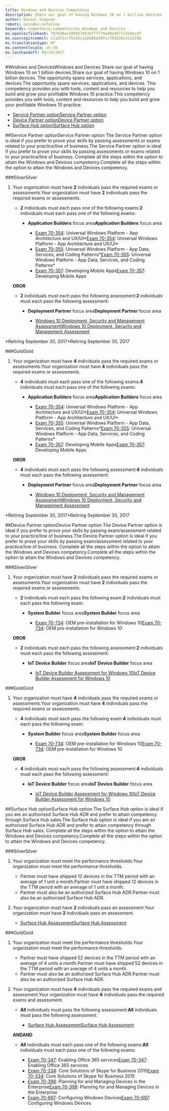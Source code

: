 ```yaml
---
title: Windows and Devices Competency
description: Share our goal of having Windows 10 on 1 billion devices. The opportunity spans services, applications, and devices. This competency provides you with tools, content and resources to help you build and grow your profitable Windows 10 practice.
author: Daniel Simpson
robots: noindex,nofollow
keywords: competency,competencies,Windows and Devices
ms.openlocfilehash: 707b30ac580927d53bffff79ad92d671fd18acdf
ms.sourcegitcommit: c11d72ccf5c92c12eb8ba50fccf85820c4112198
ms.translationtype: HT
ms.contentlocale: zh-CN
ms.lasthandoff: 09/19/2017
---
```

#<a name="windows-and-devices"></a><span data-ttu-id="3c8f6-106">Windows and Devices</span><span class="sxs-lookup"><span data-stu-id="3c8f6-106">Windows and Devices</span></span> 
<span data-ttu-id="3c8f6-107">Share our goal of having Windows 10 on 1 billion devices.</span><span class="sxs-lookup"><span data-stu-id="3c8f6-107">Share our goal of having Windows 10 on 1 billion devices.</span></span> <span data-ttu-id="3c8f6-108">The opportunity spans services, applications, and devices.</span><span class="sxs-lookup"><span data-stu-id="3c8f6-108">The opportunity spans services, applications, and devices.</span></span> <span data-ttu-id="3c8f6-109">This competency provides you with tools, content and resources to help you build and grow your profitable Windows 10 practice.</span><span class="sxs-lookup"><span data-stu-id="3c8f6-109">This competency provides you with tools, content and resources to help you build and grow your profitable Windows 10 practice.</span></span>

- [<span data-ttu-id="3c8f6-110">Service Partner option</span><span class="sxs-lookup"><span data-stu-id="3c8f6-110">Service Partner option</span></span>](#service-partner-option)
- [<span data-ttu-id="3c8f6-111">Device Partner option</span><span class="sxs-lookup"><span data-stu-id="3c8f6-111">Device Partner option</span></span>](#device-partner-option)
- [<span data-ttu-id="3c8f6-112">Surface Hub option</span><span class="sxs-lookup"><span data-stu-id="3c8f6-112">Surface Hub option</span></span>](#surface-hub-option)

##<a name="service-partner-option"></a><span data-ttu-id="3c8f6-113">Service Partner option</span><span class="sxs-lookup"><span data-stu-id="3c8f6-113">Service Partner option</span></span>
<span data-ttu-id="3c8f6-114">The Service Partner option is ideal if you prefer to prove your skills by passing assessments or exams related to your practice/line of business.</span><span class="sxs-lookup"><span data-stu-id="3c8f6-114">The Service Partner option is ideal if you prefer to prove your skills by passing assessments or exams related to your practice/line of business.</span></span> <span data-ttu-id="3c8f6-115">Complete all the steps within the option to attain the Windows and Devices competency.</span><span class="sxs-lookup"><span data-stu-id="3c8f6-115">Complete all the steps within the option to attain the Windows and Devices competency.</span></span>

###<a name="silver"></a><span data-ttu-id="3c8f6-116">Silver</span><span class="sxs-lookup"><span data-stu-id="3c8f6-116">Silver</span></span>
1. <span data-ttu-id="3c8f6-117">Your organization must have **2** individuals pass the required exams or assessments.</span><span class="sxs-lookup"><span data-stu-id="3c8f6-117">Your organization must have **2** individuals pass the required exams or assessments.</span></span>

    - <span data-ttu-id="3c8f6-118">**2** individuals must each pass one of the following exams:</span><span class="sxs-lookup"><span data-stu-id="3c8f6-118">**2** individuals must each pass one of the following exams:</span></span>

        - <span data-ttu-id="3c8f6-119">**Application Builders** focus area</span><span class="sxs-lookup"><span data-stu-id="3c8f6-119">**Application Builders** focus area</span></span>

            - <span data-ttu-id="3c8f6-120">[Exam 70-354](https://www.microsoft.com/en-us/learning/exam-70-354.aspx): Universal Windows Platform - App Architecture and UX/UI*</span><span class="sxs-lookup"><span data-stu-id="3c8f6-120">[Exam 70-354](https://www.microsoft.com/en-us/learning/exam-70-354.aspx): Universal Windows Platform - App Architecture and UX/UI*</span></span>
            - <span data-ttu-id="3c8f6-121">[Exam 70-355](https://www.microsoft.com/en-us/learning/exam-70-355.aspx): Universal Windows Platform - App Data, Services, and Coding Patterns*</span><span class="sxs-lookup"><span data-stu-id="3c8f6-121">[Exam 70-355](https://www.microsoft.com/en-us/learning/exam-70-355.aspx): Universal Windows Platform - App Data, Services, and Coding Patterns*</span></span>
            - <span data-ttu-id="3c8f6-122">[Exam 70-357](https://www.microsoft.com/en-us/learning/exam-70-357.aspx): Developing Mobile Apps</span><span class="sxs-lookup"><span data-stu-id="3c8f6-122">[Exam 70-357](https://www.microsoft.com/en-us/learning/exam-70-357.aspx): Developing Mobile Apps</span></span>

    **<span data-ttu-id="3c8f6-123">OR</span><span class="sxs-lookup"><span data-stu-id="3c8f6-123">OR</span></span>**

    - <span data-ttu-id="3c8f6-124">**2** individuals must each pass the following assessment:</span><span class="sxs-lookup"><span data-stu-id="3c8f6-124">**2** individuals must each pass the following assessment:</span></span>

        - <span data-ttu-id="3c8f6-125">**Deployment Partner** focus area</span><span class="sxs-lookup"><span data-stu-id="3c8f6-125">**Deployment Partner** focus area</span></span>

            - [<span data-ttu-id="3c8f6-126">Windows 10 Deployment, Security and Management Assessment</span><span class="sxs-lookup"><span data-stu-id="3c8f6-126">Windows 10 Deployment, Security and Management Assessment</span></span>](https://partneruniversity.microsoft.com/?whr=uri:MicrosoftAccount&courseId=16022&scoId=eGcisv8BC_3806265419)

<span data-ttu-id="3c8f6-127">*Retiring September 30, 2017</span><span class="sxs-lookup"><span data-stu-id="3c8f6-127">*Retiring September 30, 2017</span></span>

###<a name="gold"></a><span data-ttu-id="3c8f6-128">Gold</span><span class="sxs-lookup"><span data-stu-id="3c8f6-128">Gold</span></span>
1. <span data-ttu-id="3c8f6-129">Your organization must have **4** individuals pass the required exams or assessments.</span><span class="sxs-lookup"><span data-stu-id="3c8f6-129">Your organization must have **4** individuals pass the required exams or assessments.</span></span>
    - <span data-ttu-id="3c8f6-130">**4** individuals must each pass one of the following exams:</span><span class="sxs-lookup"><span data-stu-id="3c8f6-130">**4** individuals must each pass one of the following exams:</span></span>
        - <span data-ttu-id="3c8f6-131">**Application Builders** focus area</span><span class="sxs-lookup"><span data-stu-id="3c8f6-131">**Application Builders** focus area</span></span>

            - <span data-ttu-id="3c8f6-132">[Exam 70-354](https://www.microsoft.com/en-us/learning/exam-70-354.aspx): Universal Windows Platform - App Architecture and UX/UI*</span><span class="sxs-lookup"><span data-stu-id="3c8f6-132">[Exam 70-354](https://www.microsoft.com/en-us/learning/exam-70-354.aspx): Universal Windows Platform - App Architecture and UX/UI*</span></span>
            - <span data-ttu-id="3c8f6-133">[Exam 70-355](https://www.microsoft.com/en-us/learning/exam-70-355.aspx): Universal Windows Platform - App Data, Services, and Coding Patterns*</span><span class="sxs-lookup"><span data-stu-id="3c8f6-133">[Exam 70-355](https://www.microsoft.com/en-us/learning/exam-70-355.aspx): Universal Windows Platform - App Data, Services, and Coding Patterns*</span></span>
            - <span data-ttu-id="3c8f6-134">[Exam 70-357](https://www.microsoft.com/en-us/learning/exam-70-357.aspx): Developing Mobile Apps</span><span class="sxs-lookup"><span data-stu-id="3c8f6-134">[Exam 70-357](https://www.microsoft.com/en-us/learning/exam-70-357.aspx): Developing Mobile Apps</span></span>

    **<span data-ttu-id="3c8f6-135">OR</span><span class="sxs-lookup"><span data-stu-id="3c8f6-135">OR</span></span>**

    - <span data-ttu-id="3c8f6-136">**4** individuals must each pass the following assessment:</span><span class="sxs-lookup"><span data-stu-id="3c8f6-136">**4** individuals must each pass the following assessment:</span></span>

        - <span data-ttu-id="3c8f6-137">**Deployment Partner** focus area</span><span class="sxs-lookup"><span data-stu-id="3c8f6-137">**Deployment Partner** focus area</span></span>

            - [<span data-ttu-id="3c8f6-138">Windows 10 Deployment, Security and Management Assessment</span><span class="sxs-lookup"><span data-stu-id="3c8f6-138">Windows 10 Deployment, Security and Management Assessment</span></span>](https://partneruniversity.microsoft.com/?whr=uri:MicrosoftAccount&courseId=16022&scoId=eGcisv8BC_3806265419)

<span data-ttu-id="3c8f6-139">*Retiring September 30, 2017</span><span class="sxs-lookup"><span data-stu-id="3c8f6-139">*Retiring September 30, 2017</span></span>

##<a name="device-partner-option"></a><span data-ttu-id="3c8f6-140">Device Partner option</span><span class="sxs-lookup"><span data-stu-id="3c8f6-140">Device Partner option</span></span>
<span data-ttu-id="3c8f6-141">The Device Partner option is ideal if you prefer to prove your skills by passing exam/assessment related to your practice/line of business.</span><span class="sxs-lookup"><span data-stu-id="3c8f6-141">The Device Partner option is ideal if you prefer to prove your skills by passing exam/assessment related to your practice/line of business.</span></span> <span data-ttu-id="3c8f6-142">Complete all the steps within the option to attain the Windows and Devices competency.</span><span class="sxs-lookup"><span data-stu-id="3c8f6-142">Complete all the steps within the option to attain the Windows and Devices competency.</span></span>

###<a name="silver"></a><span data-ttu-id="3c8f6-143">Silver</span><span class="sxs-lookup"><span data-stu-id="3c8f6-143">Silver</span></span>
1. <span data-ttu-id="3c8f6-144">Your organization must have **2** individuals pass the required exams or assessments.</span><span class="sxs-lookup"><span data-stu-id="3c8f6-144">Your organization must have **2** individuals pass the required exams or assessments.</span></span>

    - <span data-ttu-id="3c8f6-145">**2** individuals must each pass the following exam:</span><span class="sxs-lookup"><span data-stu-id="3c8f6-145">**2** individuals must each pass the following exam:</span></span>

        - <span data-ttu-id="3c8f6-146">**System Builder** focus area</span><span class="sxs-lookup"><span data-stu-id="3c8f6-146">**System Builder** focus area</span></span>

            - <span data-ttu-id="3c8f6-147">[Exam 70-734](https://www.microsoft.com/en-us/learning/exam-70-734.aspx): OEM pre-installation for Windows 10</span><span class="sxs-lookup"><span data-stu-id="3c8f6-147">[Exam 70-734](https://www.microsoft.com/en-us/learning/exam-70-734.aspx): OEM pre-installation for Windows 10</span></span>

    **<span data-ttu-id="3c8f6-148">OR</span><span class="sxs-lookup"><span data-stu-id="3c8f6-148">OR</span></span>**

    - <span data-ttu-id="3c8f6-149">**2** individuals must each pass the following assessment:</span><span class="sxs-lookup"><span data-stu-id="3c8f6-149">**2** individuals must each pass the following assessment:</span></span>

        - <span data-ttu-id="3c8f6-150">**IoT Device Builder** focus area</span><span class="sxs-lookup"><span data-stu-id="3c8f6-150">**IoT Device Builder** focus area</span></span>

            - [<span data-ttu-id="3c8f6-151">IoT Device Builder Assessment for Windows 10</span><span class="sxs-lookup"><span data-stu-id="3c8f6-151">IoT Device Builder Assessment for Windows 10</span></span>](https://partneruniversity.microsoft.com/?whr=uri:MicrosoftAccount&courseId=15887&scoId=mwJPK2B8B_9004778676)

###<a name="gold"></a><span data-ttu-id="3c8f6-152">Gold</span><span class="sxs-lookup"><span data-stu-id="3c8f6-152">Gold</span></span>
1. <span data-ttu-id="3c8f6-153">Your organization must have **4** individuals pass the required exams or assessments.</span><span class="sxs-lookup"><span data-stu-id="3c8f6-153">Your organization must have **4** individuals pass the required exams or assessments.</span></span>

    - <span data-ttu-id="3c8f6-154">**4** individuals must each pass the following exam:</span><span class="sxs-lookup"><span data-stu-id="3c8f6-154">**4** individuals must each pass the following exam:</span></span>

        - <span data-ttu-id="3c8f6-155">**System Builder** focus area</span><span class="sxs-lookup"><span data-stu-id="3c8f6-155">**System Builder** focus area</span></span>

            - <span data-ttu-id="3c8f6-156">[Exam 70-734](https://www.microsoft.com/en-us/learning/exam-70-734.aspx): OEM pre-installation for Windows 10</span><span class="sxs-lookup"><span data-stu-id="3c8f6-156">[Exam 70-734](https://www.microsoft.com/en-us/learning/exam-70-734.aspx): OEM pre-installation for Windows 10</span></span>

    **<span data-ttu-id="3c8f6-157">OR</span><span class="sxs-lookup"><span data-stu-id="3c8f6-157">OR</span></span>**

    - <span data-ttu-id="3c8f6-158">**4** individuals must each pass the following assessment:</span><span class="sxs-lookup"><span data-stu-id="3c8f6-158">**4** individuals must each pass the following assessment:</span></span>

        - <span data-ttu-id="3c8f6-159">**IoT Device Builder** focus area</span><span class="sxs-lookup"><span data-stu-id="3c8f6-159">**IoT Device Builder** focus area</span></span>
        
            - [<span data-ttu-id="3c8f6-160">IoT Device Builder Assessment for Windows 10</span><span class="sxs-lookup"><span data-stu-id="3c8f6-160">IoT Device Builder Assessment for Windows 10</span></span>](https://partneruniversity.microsoft.com/?whr=uri:MicrosoftAccount&courseId=15887&scoId=mwJPK2B8B_9004778676)

##<a name="surface-hub-option"></a><span data-ttu-id="3c8f6-161">Surface Hub option</span><span class="sxs-lookup"><span data-stu-id="3c8f6-161">Surface Hub option</span></span>
<span data-ttu-id="3c8f6-162">The Surface Hub option is ideal if you are an authorized Surface Hub ADR and prefer to attain competency through Surface Hub sales.</span><span class="sxs-lookup"><span data-stu-id="3c8f6-162">The Surface Hub option is ideal if you are an authorized Surface Hub ADR and prefer to attain competency through Surface Hub sales.</span></span> <span data-ttu-id="3c8f6-163">Complete all the steps within the option to attain the Windows and Devices competency.</span><span class="sxs-lookup"><span data-stu-id="3c8f6-163">Complete all the steps within the option to attain the Windows and Devices competency.</span></span>

###<a name="silver"></a><span data-ttu-id="3c8f6-164">Silver</span><span class="sxs-lookup"><span data-stu-id="3c8f6-164">Silver</span></span>
1. <span data-ttu-id="3c8f6-165">Your organization must meet the performance thresholds.</span><span class="sxs-lookup"><span data-stu-id="3c8f6-165">Your organization must meet the performance thresholds.</span></span>

    - <span data-ttu-id="3c8f6-166">Partner must have shipped 12 devices in the TTM period with an average of 1 unit a month.</span><span class="sxs-lookup"><span data-stu-id="3c8f6-166">Partner must have shipped 12 devices in the TTM period with an average of 1 unit a month.</span></span>
    - <span data-ttu-id="3c8f6-167">Partner must also be an authorized Surface Hub ADR.</span><span class="sxs-lookup"><span data-stu-id="3c8f6-167">Partner must also be an authorized Surface Hub ADR.</span></span>

2. <span data-ttu-id="3c8f6-168">Your organization must have **2** individuals pass an assessment.</span><span class="sxs-lookup"><span data-stu-id="3c8f6-168">Your organization must have **2** individuals pass an assessment.</span></span>

    - [<span data-ttu-id="3c8f6-169">Surface Hub Assessment</span><span class="sxs-lookup"><span data-stu-id="3c8f6-169">Surface Hub Assessment</span></span>](https://PartnerUniversity.microsoft.com?whr=uri:MicrosoftAccount&courseId=16722&scoId=jcNMRQouC_5906265419)


###<a name="gold"></a><span data-ttu-id="3c8f6-170">Gold</span><span class="sxs-lookup"><span data-stu-id="3c8f6-170">Gold</span></span>
1. <span data-ttu-id="3c8f6-171">Your organization must meet the performance thresholds.</span><span class="sxs-lookup"><span data-stu-id="3c8f6-171">Your organization must meet the performance thresholds.</span></span>

    - <span data-ttu-id="3c8f6-172">Partner must have shipped 52 devices in the TTM period with an average of 4 units a month.</span><span class="sxs-lookup"><span data-stu-id="3c8f6-172">Partner must have shipped 52 devices in the TTM period with an average of 4 units a month.</span></span>
    - <span data-ttu-id="3c8f6-173">Partner must also be an authorized Surface Hub ADR.</span><span class="sxs-lookup"><span data-stu-id="3c8f6-173">Partner must also be an authorized Surface Hub ADR.</span></span>

2. <span data-ttu-id="3c8f6-174">Your organization must have **4** individuals pass the required exams and assessment.</span><span class="sxs-lookup"><span data-stu-id="3c8f6-174">Your organization must have **4** individuals pass the required exams and assessment.</span></span>

    - <span data-ttu-id="3c8f6-175">**All** individuals must pass the following assessment:</span><span class="sxs-lookup"><span data-stu-id="3c8f6-175">**All** individuals must pass the following assessment:</span></span>
    
        - [<span data-ttu-id="3c8f6-176">Surface Hub Assessment</span><span class="sxs-lookup"><span data-stu-id="3c8f6-176">Surface Hub Assessment</span></span>](https://PartnerUniversity.microsoft.com?whr=uri:MicrosoftAccount&courseId=16722&scoId=jcNMRQouC_5906265419)
    
    **<span data-ttu-id="3c8f6-177">AND</span><span class="sxs-lookup"><span data-stu-id="3c8f6-177">AND</span></span>**

    - <span data-ttu-id="3c8f6-178">**All** individuals must each pass one of the following exams:</span><span class="sxs-lookup"><span data-stu-id="3c8f6-178">**All** individuals must each pass one of the following exams:</span></span>

        - <span data-ttu-id="3c8f6-179">[Exam 70-347](https://www.microsoft.com/en-us/learning/exam-70-347.aspx): Enabling Office 365 services</span><span class="sxs-lookup"><span data-stu-id="3c8f6-179">[Exam 70-347](https://www.microsoft.com/en-us/learning/exam-70-347.aspx): Enabling Office 365 services</span></span>
        - <span data-ttu-id="3c8f6-180">[Exam 70-334](https://www.microsoft.com/en-us/learning/exam-70-334.aspx): Core Solutions of Skype for Business 2015</span><span class="sxs-lookup"><span data-stu-id="3c8f6-180">[Exam 70-334](https://www.microsoft.com/en-us/learning/exam-70-334.aspx): Core Solutions of Skype for Business 2015</span></span> 
        - <span data-ttu-id="3c8f6-181">[Exam 70-398](https://www.microsoft.com/en-us/learning/exam-70-398.aspx): Planning for and Managing Devices in the Enterprise</span><span class="sxs-lookup"><span data-stu-id="3c8f6-181">[Exam 70-398](https://www.microsoft.com/en-us/learning/exam-70-398.aspx): Planning for and Managing Devices in the Enterprise</span></span>
        - <span data-ttu-id="3c8f6-182">[Exam 70-697](https://www.microsoft.com/en-us/learning/exam-70-697.aspx): Configuring Windows Devices</span><span class="sxs-lookup"><span data-stu-id="3c8f6-182">[Exam 70-697](https://www.microsoft.com/en-us/learning/exam-70-697.aspx): Configuring Windows Devices</span></span> 



      



 


